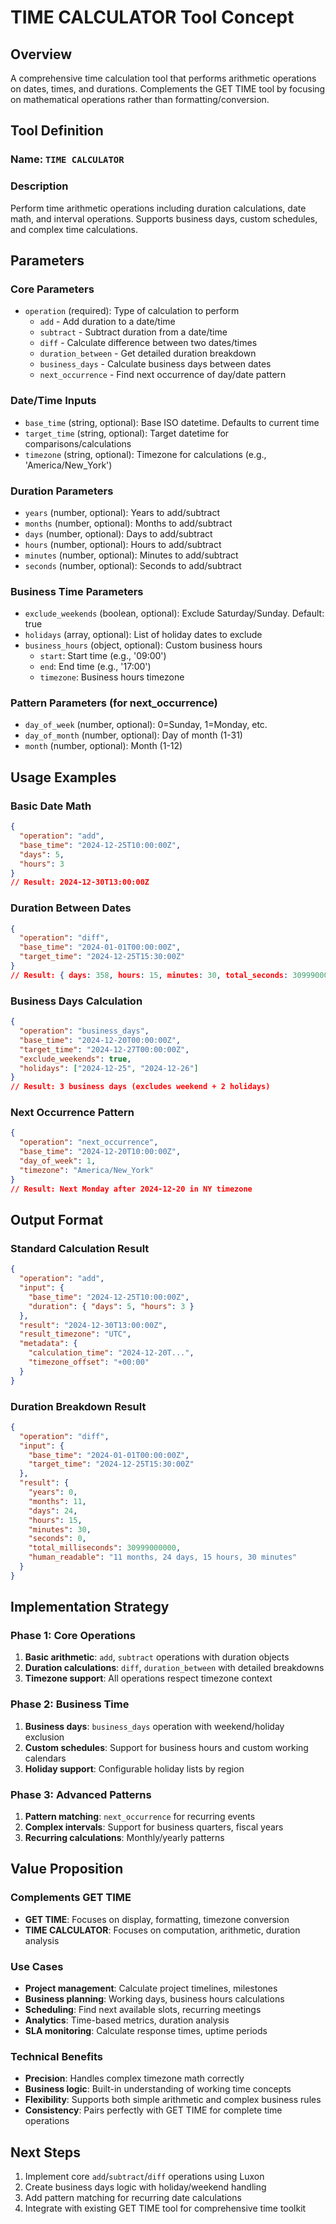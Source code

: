 # TIME CALCULATOR Tool Concept

## Overview
A comprehensive time calculation tool that performs arithmetic operations on dates, times, and durations. Complements the GET TIME tool by focusing on mathematical operations rather than formatting/conversion.

## Tool Definition

### Name: `TIME CALCULATOR`

### Description
Perform time arithmetic operations including duration calculations, date math, and interval operations. Supports business days, custom schedules, and complex time calculations.

## Parameters

### Core Parameters
- `operation` (required): Type of calculation to perform
  - `add` - Add duration to a date/time
  - `subtract` - Subtract duration from a date/time  
  - `diff` - Calculate difference between two dates/times
  - `duration_between` - Get detailed duration breakdown
  - `business_days` - Calculate business days between dates
  - `next_occurrence` - Find next occurrence of day/date pattern

### Date/Time Inputs
- `base_time` (string, optional): Base ISO datetime. Defaults to current time
- `target_time` (string, optional): Target datetime for comparisons/calculations
- `timezone` (string, optional): Timezone for calculations (e.g., 'America/New_York')

### Duration Parameters
- `years` (number, optional): Years to add/subtract
- `months` (number, optional): Months to add/subtract  
- `days` (number, optional): Days to add/subtract
- `hours` (number, optional): Hours to add/subtract
- `minutes` (number, optional): Minutes to add/subtract
- `seconds` (number, optional): Seconds to add/subtract

### Business Time Parameters
- `exclude_weekends` (boolean, optional): Exclude Saturday/Sunday. Default: true
- `holidays` (array, optional): List of holiday dates to exclude
- `business_hours` (object, optional): Custom business hours
  - `start`: Start time (e.g., '09:00')
  - `end`: End time (e.g., '17:00')
  - `timezone`: Business hours timezone

### Pattern Parameters (for next_occurrence)
- `day_of_week` (number, optional): 0=Sunday, 1=Monday, etc.
- `day_of_month` (number, optional): Day of month (1-31)
- `month` (number, optional): Month (1-12)

## Usage Examples

### Basic Date Math
```json
{
  "operation": "add",
  "base_time": "2024-12-25T10:00:00Z",
  "days": 5,
  "hours": 3
}
// Result: 2024-12-30T13:00:00Z
```

### Duration Between Dates
```json
{
  "operation": "diff",
  "base_time": "2024-01-01T00:00:00Z", 
  "target_time": "2024-12-25T15:30:00Z"
}
// Result: { days: 358, hours: 15, minutes: 30, total_seconds: 30999000 }
```

### Business Days Calculation
```json
{
  "operation": "business_days",
  "base_time": "2024-12-20T00:00:00Z",
  "target_time": "2024-12-27T00:00:00Z",
  "exclude_weekends": true,
  "holidays": ["2024-12-25", "2024-12-26"]
}
// Result: 3 business days (excludes weekend + 2 holidays)
```

### Next Occurrence Pattern
```json
{
  "operation": "next_occurrence",
  "base_time": "2024-12-20T10:00:00Z",
  "day_of_week": 1,
  "timezone": "America/New_York"
}
// Result: Next Monday after 2024-12-20 in NY timezone
```

## Output Format

### Standard Calculation Result
```json
{
  "operation": "add",
  "input": {
    "base_time": "2024-12-25T10:00:00Z",
    "duration": { "days": 5, "hours": 3 }
  },
  "result": "2024-12-30T13:00:00Z",
  "result_timezone": "UTC",
  "metadata": {
    "calculation_time": "2024-12-20T...",
    "timezone_offset": "+00:00"
  }
}
```

### Duration Breakdown Result
```json
{
  "operation": "diff",
  "input": {
    "base_time": "2024-01-01T00:00:00Z",
    "target_time": "2024-12-25T15:30:00Z"
  },
  "result": {
    "years": 0,
    "months": 11,
    "days": 24,
    "hours": 15,
    "minutes": 30,
    "seconds": 0,
    "total_milliseconds": 30999000000,
    "human_readable": "11 months, 24 days, 15 hours, 30 minutes"
  }
}
```

## Implementation Strategy

### Phase 1: Core Operations
1. **Basic arithmetic**: `add`, `subtract` operations with duration objects
2. **Duration calculations**: `diff`, `duration_between` with detailed breakdowns
3. **Timezone support**: All operations respect timezone context

### Phase 2: Business Time
1. **Business days**: `business_days` operation with weekend/holiday exclusion
2. **Custom schedules**: Support for business hours and custom working calendars
3. **Holiday support**: Configurable holiday lists by region

### Phase 3: Advanced Patterns
1. **Pattern matching**: `next_occurrence` for recurring events
2. **Complex intervals**: Support for business quarters, fiscal years
3. **Recurring calculations**: Monthly/yearly patterns

## Value Proposition

### Complements GET TIME
- **GET TIME**: Focuses on display, formatting, timezone conversion
- **TIME CALCULATOR**: Focuses on computation, arithmetic, duration analysis

### Use Cases
- **Project management**: Calculate project timelines, milestones
- **Business planning**: Working days, business hours calculations  
- **Scheduling**: Find next available slots, recurring meetings
- **Analytics**: Time-based metrics, duration analysis
- **SLA monitoring**: Calculate response times, uptime periods

### Technical Benefits
- **Precision**: Handles complex timezone math correctly
- **Business logic**: Built-in understanding of working time concepts
- **Flexibility**: Supports both simple arithmetic and complex business rules
- **Consistency**: Pairs perfectly with GET TIME for complete time operations

## Next Steps
1. Implement core `add`/`subtract`/`diff` operations using Luxon
2. Create business days logic with holiday/weekend handling
3. Add pattern matching for recurring date calculations
4. Integrate with existing GET TIME tool for comprehensive time toolkit